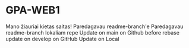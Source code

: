 ﻿# GPA-WEB1
Mano žiauriai kietas saitas!
Paredagavau readme-branch'e
Paredagavau readme-branch lokaliam repe
Update on main on Github before rebase
update on develop on GitHub
Update on Local 